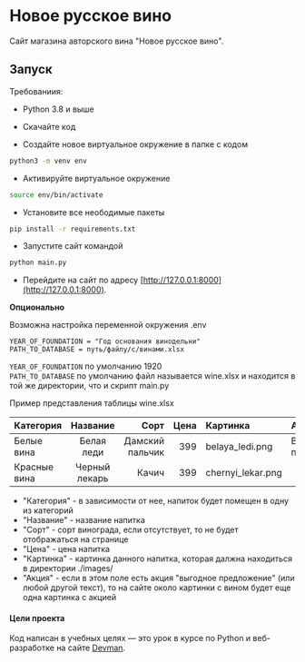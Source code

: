# Новое русское вино

Сайт магазина авторского вина "Новое русское вино".

## Запуск
Требованиия:
- Python 3.8 и выше


- Скачайте код
- Создайте новое виртуальное окружение в папке с кодом
```bash
python3 -m venv env
```
- Активируйте виртуальное окружение
```bash
source env/bin/activate
```
- Установите все неободимые пакеты
```bash
pip install -r requirements.txt
```
- Запустите сайт командой   
```bash
python main.py
```
- Перейдите на сайт по адресу [http://127.0.0.1:8000](http://127.0.0.1:8000).

**Опционально**  

Возможна настройка переменной окружения .env
```text
YEAR_OF_FOUNDATION = "Год основания винодельни"
PATH_TO_DATABASE = путь/файлу/с/винами.xlsx
```
```YEAR_OF_FOUNDATION``` по умолчанию 1920  
```PATH_TO_DATABASE``` по умолчанию файл называется wine.xlsx и находится в той же директории, что и скрипт main.py  


Пример представления таблицы wine.xlsx

| Категория      | Название         | Сорт             | Цена        | Картинка          |                     Акция | 
| :---           |    :----:        |          ---:    | ---:        | :---              |                      :--- |
| Белые вина     | Белая леди       | Дамский пальчик  | 399         | belaya_ledi.png   |  Выгодное предложение     |
| Красные вина   | Черный лекарь    | Качич            | 399         | chernyi_lekar.png |                           |

- "Категория" - в зависимости от нее, напиток будет помещен в одну из категорий
- "Название" - название напитка
- "Сорт" - сорт винограда, если отсутствует, то не будет отображаться на странице
- "Цена" - цена напитка
- "Картинка" - картинка данного напитка, которая далжна находиться в директории ./images/
- "Акция" - если в этом поле есть акция "выгодное предложение" (или любой другой текст), то на сайте около картинки с вином будет еще одна картинка с акцией


#### Цели проекта

Код написан в учебных целях — это урок в курсе по Python и веб-разработке на сайте [Devman](https://dvmn.org).
